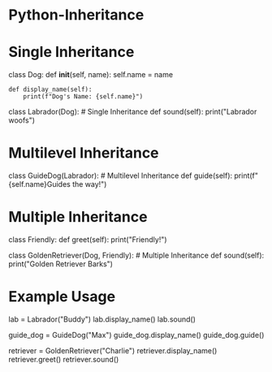 # Python-Inheritance
# Single Inheritance
class Dog:
    def __init__(self, name):
        self.name = name

    def display_name(self):
        print(f"Dog's Name: {self.name}")

class Labrador(Dog):  # Single Inheritance
    def sound(self):
        print("Labrador woofs")

# Multilevel Inheritance
class GuideDog(Labrador):  # Multilevel Inheritance
    def guide(self):
        print(f"{self.name}Guides the way!")

# Multiple Inheritance
class Friendly:
    def greet(self):
        print("Friendly!")

class GoldenRetriever(Dog, Friendly):  # Multiple Inheritance
    def sound(self):
        print("Golden Retriever Barks")

# Example Usage
lab = Labrador("Buddy")
lab.display_name()
lab.sound()

guide_dog = GuideDog("Max")
guide_dog.display_name()
guide_dog.guide()

retriever = GoldenRetriever("Charlie")
retriever.display_name()
retriever.greet()
retriever.sound()
